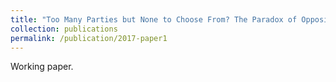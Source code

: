 ```yaml
---
title: "Too Many Parties but None to Choose From? The Paradox of Opposition Fragmentation in Mixed-Member Majoritarian Systems"
collection: publications
permalink: /publication/2017-paper1
---
```

Working paper.
